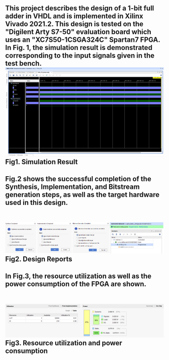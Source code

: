 This project describes the design of a 1-bit full adder in VHDL and is implemented in Xilinx Vivado 2021.2. This design is tested on the "Digilent Arty S7-50" evaluation board which uses an "XC7S50-1CSGA324C" Spartan7 FPGA. In Fig. 1, the simulation result is demonstrated corresponding to the input signals given in the test bench.<br>
![Example Image](FA1b_Simulation.png)
Fig1. Simulation Result<br>
--------------------------------------------------------------------------------------------------------------------------------------------------------------------------------------------------------------------------------
Fig.2 shows the successful completion of the Synthesis, Implementation, and Bitstream generation steps, as well as the target hardware used in this design.<br><br><br>
![Example Image](FA1b_AllStepsReports.png)
Fig2. Design Reports<br>
--------------------------------------------------------------------------------------------------------------------------------------------------------------------------------------------------------------------------------
In Fig.3, the resource utilization as well as the power consumption of the FPGA are shown.<br><br><br>
![Example Image](FA1b_Resource_Utilization.png)
Fig3. Resource utilization and power consumption <br>
--------------------------------------------------------------------------------------------------------------------------------------------------------------------------------------------------------------------------------

